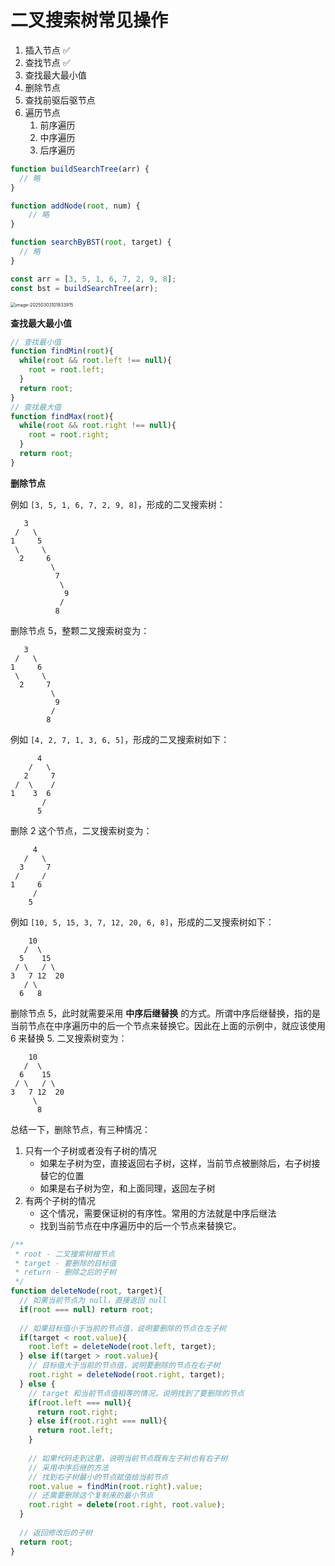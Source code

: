# 二叉搜索树常见操作

1. 插入节点 ✅
2. 查找节点 ✅
3. 查找最大最小值
4. 删除节点
5. 查找前驱后驱节点
6. 遍历节点
   1. 前序遍历
   2. 中序遍历
   3. 后序遍历


```js
function buildSearchTree(arr) {
  // 略
}

function addNode(root, num) {
 	// 略
}

function searchByBST(root, target) {
  // 略
}

const arr = [3, 5, 1, 6, 7, 2, 9, 8];
const bst = buildSearchTree(arr);
```



<img src="https://xiejie-typora.oss-cn-chengdu.aliyuncs.com/2025-03-03-021834.png" alt="image-20250303101833915" style="zoom:50%;" />



**查找最大最小值**

```js
// 查找最小值
function findMin(root){
  while(root && root.left !== null){
    root = root.left;
  }
  return root;
}
// 查找最大值
function findMax(root){
  while(root && root.right !== null){
    root = root.right;
  }
  return root;
}
```



**删除节点**

例如 `[3, 5, 1, 6, 7, 2, 9, 8]`，形成的二叉搜索树：

```
   3
 /   \
1     5
 \     \
  2     6
         \
          7
           \
            9
           /
          8
```

删除节点 5，整颗二叉搜索树变为：

```
   3
 /   \
1     6
 \     \
  2     7
         \
          9
         /
        8
```

例如 `[4, 2, 7, 1, 3, 6, 5]`，形成的二叉搜索树如下：

```
      4
    /   \
   2     7
 /  \    /
1    3  6
       /
      5
```

删除 2 这个节点，二叉搜索树变为：

```
     4
   /   \
  3     7
 /     /
1     6
     /
    5
```

例如 `[10, 5, 15, 3, 7, 12, 20, 6, 8]`，形成的二叉搜索树如下：

```
    10
   /  \
  5    15
 / \   / \
3   7 12  20
   / \
  6   8
```

删除节点 5，此时就需要采用 **中序后继替换** 的方式。所谓中序后继替换，指的是当前节点在中序遍历中的后一个节点来替换它。因此在上面的示例中，就应该使用 6 来替换 5. 二叉搜索树变为：

```
    10
   /  \
  6    15
 / \   / \
3   7 12  20
     \
      8
```

总结一下，删除节点，有三种情况：

1. 只有一个子树或者没有子树的情况
   - 如果左子树为空，直接返回右子树，这样，当前节点被删除后，右子树接替它的位置
   - 如果是右子树为空，和上面同理，返回左子树
2. 有两个子树的情况
   - 这个情况，需要保证树的有序性。常用的方法就是中序后继法
   - 找到当前节点在中序遍历中的后一个节点来替换它。



```js
/**
 * root - 二叉搜索树根节点
 * target - 要删除的目标值
 * return - 删除之后的子树
 */
function deleteNode(root, target){
  // 如果当前节点为 null，直接返回 null
  if(root === null) return root;
  
  // 如果目标值小于当前的节点值，说明要删除的节点在左子树
  if(target < root.value){
    root.left = deleteNode(root.left, target);
  } else if(target > root.value){
    // 目标值大于当前的节点值，说明要删除的节点在右子树
    root.right = deleteNode(root.right, target);
  } else {
    // target 和当前节点值相等的情况，说明找到了要删除的节点
    if(root.left === null){
      return root.right;
    } else if(root.right === null){
      return root.left;
    }
    
    // 如果代码走到这里，说明当前节点既有左子树也有右子树
    // 采用中序后继的方法
    // 找到右子树最小的节点赋值给当前节点
    root.value = findMin(root.right).value;
    // 还需要删除这个复制来的最小节点
    root.right = delete(root.right, root.value);
  }
  
  // 返回修改后的子树
  return root;
}
```

